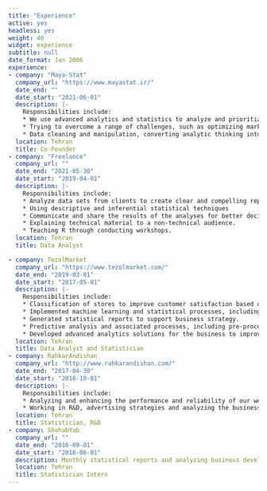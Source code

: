 ```yaml
---
title: "Experience"
active: yes
headless: yes
weight: 40
widget: experience
subtitle: null
date_format: Jan 2006
experience:
- company: "Maya-Stat"
  company_url: "https://www.mayastat.ir/"
  date_end: ""
  date_start: "2021-06-01"
  description: |-
    Responsibilities include:
    * We use advanced analytics and statistics to analyze and prioritize the activities that add value to businesses.
    * Trying to overcome a range of challenges, such as optimizing marketing spend, forecasting demand, boosting customer retention, maximizing customer lifetime value, and saving costs.
    * Data cleaning and manipulation, converting analytic thinking into action and communicating for data-driven change.
  location: Tehran
  title: Co-Founder
- company: "Freelance"
  company_url: ""
  date_end: "2021-05-30"
  date_start: "2019-04-01"
  description: |-
    Responsibilities include:
    * Analyze data sets from clients to create clear and compelling reports and visualizations.
    * Using descriptive and inferential statistical techniques
    * Communicate and share the results of the analyses for better decision-making.
    * Explaining technical material to a non-technical audience.
    * Teaching R through conducting workshops.
  location: Tehran
  title: Data Analyst

- company: TezolMarket
  company_url: "https://www.tezolmarket.com/"
  date_end: "2019-03-01"
  date_start: "2017-05-01"
  description: |-
    Responsibilities include:
    * Classification of stores to improve customer satisfaction based on machine learning algorithms. 
    * Implemented machine learning and statistical processes, including: anomaly detection, logistic regression, dimension reduction and variable selection, decision tree, and many other techniques.
    * Generated statistical reports to support business strategy.
    * Predictive analysis and associated processes, including pre-processing and cleaning data, exploratory data analysis, model training, testing, and evaluation.
    * Developed advanced analytics solutions for the business to improve decision making process.
  location: Tehran
  title: Data Analyst and Statistician
- company: RahkarAndishan
  company_url: "http://www.rahkarandishan.com/"
  date_end: "2017-04-30"
  date_start: "2016-10-01"
  description: |-
    Responsibilities include:
    * Analyzing and enhancing the performance and reliability of our web services through analyzing the data.
    * Working in R&D, advertising strategies and analyzing the business development.
  location: Tehran
  title: Statistician, R&D
- company: ShahabYab
  company_url: ""
  date_end: "2016-09-01"
  date_start: "2016-06-01"
  description: Monthly statistical reports and analyzing business development.
  location: Tehran
  title: Statistician Intern
---
```

